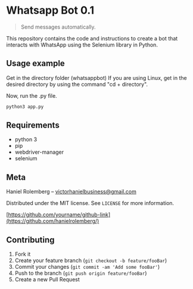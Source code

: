 # Whatsapp Bot 0.1
> Send messages automatically.



This repository contains the code and instructions to create a bot that interacts with WhatsApp using the Selenium library in Python.



## Usage example

Get in the directory folder (whatsappbot)
If you are using Linux, get in the desired directory by using the command "cd + directory".

Now, run the .py file.

```sh
python3 app.py
```

## Requirements 

- python 3 
- pip 
- webdriver-manager
- selenium

## Meta

 Haniel Rolemberg – victorhanielbusiness@gmail.com

Distributed under the MIT  license. See ``LICENSE`` for more information.

[https://github.com/yourname/github-link](https://github.com/hanielrolemberg/)

## Contributing

1. Fork it 
2. Create your feature branch (`git checkout -b feature/fooBar`)
3. Commit your changes (`git commit -am 'Add some fooBar'`)
4. Push to the branch (`git push origin feature/fooBar`)
5. Create a new Pull Request

<!-- Markdown link & img dfn's -->
[npm-image]: https://img.shields.io/npm/v/datadog-metrics.svg?style=flat-square
[npm-url]: https://npmjs.org/package/datadog-metrics
[npm-downloads]: https://img.shields.io/npm/dm/datadog-metrics.svg?style=flat-square
[travis-image]: https://img.shields.io/travis/dbader/node-datadog-metrics/master.svg?style=flat-square
[travis-url]: https://travis-ci.org/dbader/node-datadog-metrics
[wiki]: https://github.com/yourname/yourproject/wiki
